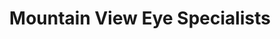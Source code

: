 ---
title: "Mountain View Eye Specialists"
url: /fort-collins/mountain-view-eye-specialists/
shop: optician
---